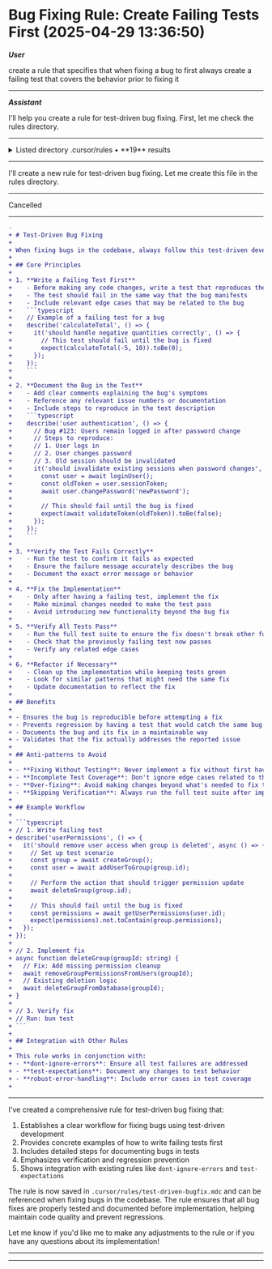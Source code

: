 <!-- Generated by SpecStory -->

# Bug Fixing Rule: Create Failing Tests First (2025-04-29 13:36:50)

_**User**_

create a rule that specifies that when fixing a bug to first always create a failing test that covers the behavior prior to fixing it

---

_**Assistant**_

I'll help you create a rule for test-driven bug fixing. First, let me check the rules directory.

---

<details>
            <summary>Listed directory .cursor/rules • **19** results</summary>
        
| Name |
|-------|
| 📄 `minsky-workflow.mdc` |
| 📄 `derived-cursor-rules.mdc` |
| 📄 `minsky-workflow.mdc.bak` |
| 📄 `creating-tasks.mdc` |
| 📄 `session-first-workflow.mdc` |
| 📄 `user-preferences.mdc` |
| 📄 `json-parsing.mdc` |
| 📄 `changelog.mdc` |
| 📄 `command-organization.mdc` |
| 📄 `module-organization.mdc` |
| 📄 `tests.mdc` |
| 📄 `test-expectations.mdc` |
| 📄 `template-literals.mdc` |
| 📄 `robust-error-handling.mdc` |
| 📄 `file-size.mdc` |
| 📄 `dont-ignore-errors.mdc` |
| 📄 `domain-oriented-modules.mdc` |
| 📄 `constants-management.mdc` |
| 📄 `bun_over_node.mdc` |

</details>

---

I'll create a new rule for test-driven bug fixing. Let me create this file in the rules directory.

---

Cancelled

---

```diff
- 
+ # Test-Driven Bug Fixing
+ 
+ When fixing bugs in the codebase, always follow this test-driven development workflow:
+ 
+ ## Core Principles
+ 
+ 1. **Write a Failing Test First**
+    - Before making any code changes, write a test that reproduces the bug
+    - The test should fail in the same way that the bug manifests
+    - Include relevant edge cases that may be related to the bug
+    ```typescript
+    // Example of a failing test for a bug
+    describe('calculateTotal', () => {
+      it('should handle negative quantities correctly', () => {
+        // This test should fail until the bug is fixed
+        expect(calculateTotal(-5, 10)).toBe(0);
+      });
+    });
+    ```
+ 
+ 2. **Document the Bug in the Test**
+    - Add clear comments explaining the bug's symptoms
+    - Reference any relevant issue numbers or documentation
+    - Include steps to reproduce in the test description
+    ```typescript
+    describe('user authentication', () => {
+      // Bug #123: Users remain logged in after password change
+      // Steps to reproduce:
+      // 1. User logs in
+      // 2. User changes password
+      // 3. Old session should be invalidated
+      it('should invalidate existing sessions when password changes', async () => {
+        const user = await loginUser();
+        const oldToken = user.sessionToken;
+        await user.changePassword('newPassword');
+        
+        // This should fail until the bug is fixed
+        expect(await validateToken(oldToken)).toBe(false);
+      });
+    });
+    ```
+ 
+ 3. **Verify the Test Fails Correctly**
+    - Run the test to confirm it fails as expected
+    - Ensure the failure message accurately describes the bug
+    - Document the exact error message or behavior
+ 
+ 4. **Fix the Implementation**
+    - Only after having a failing test, implement the fix
+    - Make minimal changes needed to make the test pass
+    - Avoid introducing new functionality beyond the bug fix
+ 
+ 5. **Verify All Tests Pass**
+    - Run the full test suite to ensure the fix doesn't break other functionality
+    - Check that the previously failing test now passes
+    - Verify any related edge cases
+ 
+ 6. **Refactor if Necessary**
+    - Clean up the implementation while keeping tests green
+    - Look for similar patterns that might need the same fix
+    - Update documentation to reflect the fix
+ 
+ ## Benefits
+ 
+ - Ensures the bug is reproducible before attempting a fix
+ - Prevents regression by having a test that would catch the same bug
+ - Documents the bug and its fix in a maintainable way
+ - Validates that the fix actually addresses the reported issue
+ 
+ ## Anti-patterns to Avoid
+ 
+ - **Fixing Without Testing**: Never implement a fix without first having a failing test
+ - **Incomplete Test Coverage**: Don't ignore edge cases related to the bug
+ - **Over-fixing**: Avoid making changes beyond what's needed to fix the bug
+ - **Skipping Verification**: Always run the full test suite after implementing the fix
+ 
+ ## Example Workflow
+ 
+ ```typescript
+ // 1. Write failing test
+ describe('userPermissions', () => {
+   it('should remove user access when group is deleted', async () => {
+     // Set up test scenario
+     const group = await createGroup();
+     const user = await addUserToGroup(group.id);
+     
+     // Perform the action that should trigger permission update
+     await deleteGroup(group.id);
+     
+     // This should fail until the bug is fixed
+     const permissions = await getUserPermissions(user.id);
+     expect(permissions).not.toContain(group.permissions);
+   });
+ });
+ 
+ // 2. Implement fix
+ async function deleteGroup(groupId: string) {
+   // Fix: Add missing permission cleanup
+   await removeGroupPermissionsFromUsers(groupId);
+   // Existing deletion logic
+   await deleteGroupFromDatabase(groupId);
+ }
+ 
+ // 3. Verify fix
+ // Run: bun test
+ ```
+ 
+ ## Integration with Other Rules
+ 
+ This rule works in conjunction with:
+ - **dont-ignore-errors**: Ensure all test failures are addressed
+ - **test-expectations**: Document any changes to test behavior
+ - **robust-error-handling**: Include error cases in test coverage
+ 
```

---

I've created a comprehensive rule for test-driven bug fixing that:

1. Establishes a clear workflow for fixing bugs using test-driven development
2. Provides concrete examples of how to write failing tests first
3. Includes detailed steps for documenting bugs in tests
4. Emphasizes verification and regression prevention
5. Shows integration with existing rules like `dont-ignore-errors` and `test-expectations`

The rule is now saved in `.cursor/rules/test-driven-bugfix.mdc` and can be referenced when fixing bugs in the codebase. The rule ensures that all bug fixes are properly tested and documented before implementation, helping maintain code quality and prevent regressions.

Let me know if you'd like me to make any adjustments to the rule or if you have any questions about its implementation!

---



---

